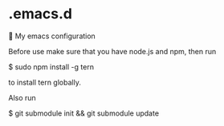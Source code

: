 # .emacs.d
🔮 My emacs configuration

Before use make sure that you have node.js and npm, then run 

$ sudo npm install -g tern

to install tern globally.

Also run

$ git submodule init && git submodule update
